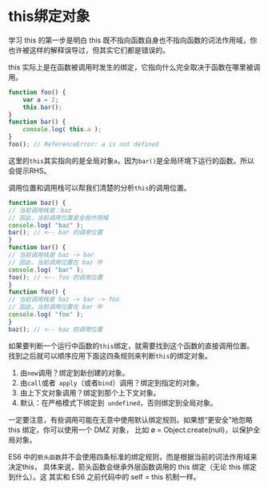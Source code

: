 # this绑定对象

学习 this 的第一步是明白 this 既不指向函数自身也不指向函数的词法作用域，你也许被这样的解释误导过，但其实它们都是错误的。

this 实际上是在函数被调用时发生的绑定，它指向什么完全取决于函数在哪里被调用。

``` js
function foo() {
	var a = 2;
	this.bar();
}
function bar() {
	console.log( this.a );
}
foo(); // ReferenceError: a is not defined
```
这里的` this `其实指向的是全局对象` a `，因为` bar() `是全局环境下运行的函数。所以会提示RHS。


调用位置和调用栈可以帮我们清楚的分析` this `的调用位置。
``` js
function baz() {
// 当前调用栈是：baz
// 因此，当前调用位置是全局作用域
console.log( "baz" );
bar(); // <-- bar 的调用位置
}
function bar() {
// 当前调用栈是 baz -> bar
// 因此，当前调用位置在 baz 中
console.log( "bar" );
foo(); // <-- foo 的调用位置
}
function foo() {
// 当前调用栈是 baz -> bar -> foo
// 因此，当前调用位置在 bar 中
console.log( "foo" );
}
baz(); // <-- baz 的调用位置
```

如果要判断一个运行中函数的` this `绑定，就需要找到这个函数的直接调用位置。找到之后就可以顺序应用下面这四条规则来判断` this `的绑定对象。

1. 由` new `调用？绑定到新创建的对象。
2. 由` call `或者` apply`（或者` bind `）调用？绑定到指定的对象。
3. 由上下文对象调用？绑定到那个上下文对象。
4. 默认：在严格模式下绑定到` undefined`，否则绑定到全局对象。


一定要注意，有些调用可能在无意中使用默认绑定规则。如果想“更安全”地忽略 this 绑定，你可以使用一个 DMZ 对象，
比如 ø = Object.create(null)，以保护全局对象。

ES6 中的`箭头函数`并不会使用四条标准的绑定规则，而是根据当前的词法作用域来决定this，
具体来说，箭头函数会继承外层函数调用的 this 绑定（无论 this 绑定到什么）。这
其实和 ES6 之前代码中的 self = this 机制一样。
